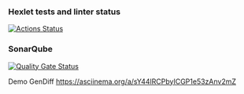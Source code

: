 ### Hexlet tests and linter status
[![Actions Status](https://github.com/stav86/php-project-48/actions/workflows/hexlet-check.yml/badge.svg)](https://github.com/stav86/php-project-48/actions)

### SonarQube
[![Quality Gate Status](https://sonarcloud.io/api/project_badges/measure?project=stav86_php-project-48&metric=alert_status)](https://sonarcloud.io/summary/new_code?id=stav86_php-project-48)


Demo GenDiff
https://asciinema.org/a/sY44lRCPbyICGP1e53zAnv2mZ